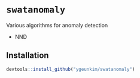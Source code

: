 
# `swatanomaly`

Various algorithms for anomaly detection

  - NND

## Installation

``` r
devtools::install_github("ygeunkim/swatanomaly")
```
